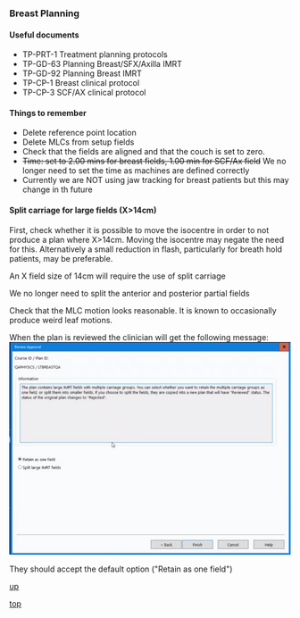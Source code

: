 ### Breast Planning

#### Useful documents
- TP-PRT-1  Treatment planning protocols
- TP-GD-63  Planning Breast/SFX/Axilla IMRT
- TP-GD-92  Planning Breast IMRT
- TP-CP-1  Breast clinical protocol
- TP-CP-3  SCF/AX clinical protocol


#### Things to remember

- Delete reference point location
- Delete MLCs from setup fields
- Check that the fields are aligned and that the couch is set to zero.
- ~~Time: set to 2.00 mins for breast fields, 1.00 min for SCF/Ax field~~ We no longer need to set the time as machines are defined correctly
- Currently we are NOT using jaw tracking for breast patients but this may change in th future


#### Split carriage for large fields (X>14cm)

First, check whether it is possible to move the isocentre in order to not produce a plan where X>14cm.  Moving the isocentre may negate the need for this. Alternatively a small reduction in flash, particularly for breath hold patients, may be preferable.

An X field size of 14cm will require the use of split carriage

We no longer need to split the anterior and posterior partial fields 

Check that the MLC motion looks reasonable. It is known to occasionally produce weird leaf motions.

When the plan is reviewed the clinician will get the following message:
!["split field warning message"](../images/split_field.png)

They should accept the default option ("Retain as one field")

[up](README.md)

[top](../README.md)
